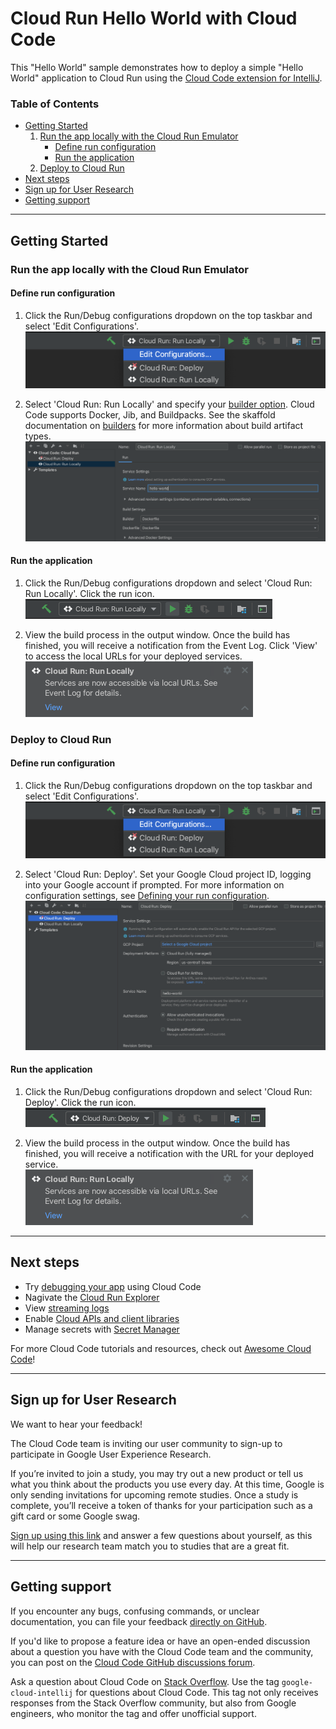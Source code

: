 # Cloud Run Hello World with Cloud Code

This "Hello World" sample demonstrates how to deploy a simple "Hello World" application to Cloud Run using the [Cloud Code extension for IntelliJ](https://cloud.google.com/code/docs/intellij/install?utm_source=ext&utm_medium=partner&utm_campaign=CDR_kri_gcp_cloudcodereadmes_012521&utm_content=-).

### Table of Contents
* [Getting Started](#getting-started)
    1. [Run the app locally with the Cloud Run Emulator](#run-the-app-locally-with-the-cloud-run-emulator)
       * [Define run configuration](#define-run-configuration)
       * [Run the application](#run-the-application) 
    2. [Deploy to Cloud Run](#deploy-to-cloud-run)
* [Next steps](#next-steps)
* [Sign up for User Research](#sign-up-for-user-research)
* [Getting support](#getting-support)

---
## Getting Started

### Run the app locally with the Cloud Run Emulator

#### Define run configuration

1. Click the Run/Debug configurations dropdown on the top taskbar and select 'Edit Configurations'.  
![image](./img/edit-config.png)

2. Select 'Cloud Run: Run Locally' and specify your [builder option](https://cloud.google.com/code/docs/intellij/developing-a-cloud-run-app#defining_your_run_configuration?utm_source=ext&utm_medium=partner&utm_campaign=CDR_kri_gcp_cloudcodereadmes_012521&utm_content=-). Cloud Code supports Docker, Jib, and Buildpacks. See the skaffold documentation on [builders](https://skaffold.dev/docs/pipeline-stages/builders/) for more information about build artifact types.  
![image](./img/local-build-config.png)

#### Run the application
1. Click the Run/Debug configurations dropdown and select 'Cloud Run: Run Locally'. Click the run icon.  
![image](./img/config-run-locally.png)

2. View the build process in the output window. Once the build has finished, you will receive a notification from the Event Log. Click 'View' to access the local URLs for your deployed services.  
![image](./img/local-success.png)


### Deploy to Cloud Run
#### Define run configuration

1. Click the Run/Debug configurations dropdown on the top taskbar and select 'Edit Configurations'.  
![image](./img/edit-config.png)

2. Select 'Cloud Run: Deploy'. Set your Google Cloud project ID, logging into your Google account if prompted. For more information on configuration settings, see [Defining your run configuration](https://cloud.google.com/code/docs/intellij/deploying-a-cloud-run-app#defining_your_run_configuration?utm_source=ext&utm_medium=partner&utm_campaign=CDR_kri_gcp_cloudcodereadmes_012521&utm_content=-).  
![image](./img/deploy-build-config.png)

#### Run the application
1. Click the Run/Debug configurations dropdown and select 'Cloud Run: Deploy'. Click the run icon.  
![image](./img/config-deploy.png)

2. View the build process in the output window. Once the build has finished, you will receive a notification with the URL for your deployed service.  
![image](./img/local-success.png)

---
## Next steps
* Try [debugging your app](https://cloud.google.com/code/docs/intellij/debugging-a-cloud-run-app?utm_source=ext&utm_medium=partner&utm_campaign=CDR_kri_gcp_cloudcodereadmes_012521&utm_content=-) using Cloud Code
* Nagivate the [Cloud Run Explorer](https://cloud.google.com/code/docs/intellij/cloud-run-explorer?utm_source=ext&utm_medium=partner&utm_campaign=CDR_kri_gcp_cloudcodereadmes_012521&utm_content=-)
* View [streaming logs](https://cloud.google.com/code/docs/intellij/viewing-cloud-run-logs?utm_source=ext&utm_medium=partner&utm_campaign=CDR_kri_gcp_cloudcodereadmes_012521&utm_content=-)
* Enable [Cloud APIs and client libraries](https://cloud.google.com/code/docs/intellij/client-libraries?utm_source=ext&utm_medium=partner&utm_campaign=CDR_kri_gcp_cloudcodereadmes_012521&utm_content=-)
* Manage secrets with [Secret Manager](https://cloud.google.com/code/docs/intellij/secret-manager?utm_source=ext&utm_medium=partner&utm_campaign=CDR_kri_gcp_cloudcodereadmes_012521&utm_content=-)

For more Cloud Code tutorials and resources, check out [Awesome Cloud Code](https://github.com/russwolf/awesome-cloudclode)!

---
## Sign up for User Research

We want to hear your feedback!

The Cloud Code team is inviting our user community to sign-up to participate in Google User Experience Research. 

If you’re invited to join a study, you may try out a new product or tell us what you think about the products you use every day. At this time, Google is only sending invitations for upcoming remote studies. Once a study is complete, you’ll receive a token of thanks for your participation such as a gift card or some Google swag. 

[Sign up using this link](https://google.qualtrics.com/jfe/form/SV_4Me7SiMewdvVYhL?reserved=1&utm_source=In-product&Q_Language=en&utm_medium=own_prd&utm_campaign=Q1&productTag=clou&campaignDate=January2021&referral_code=UXbT481079) and answer a few questions about yourself, as this will help our research team match you to studies that are a great fit.

----

## Getting support

If you encounter any bugs, confusing commands, or unclear documentation, you can file your feedback [directly on GitHub](https://github.com/GoogleCloudPlatform/cloud-code-intellij/issues).

If you'd like to propose a feature idea or have an open-ended discussion about a question you have with the Cloud Code team and the community, you can post on the [Cloud Code GitHub discussions forum](https://github.com/GoogleCloudPlatform/cloud-code-intellij/discussions).

Ask a question about Cloud Code on [Stack Overflow](http://stackoverflow.com/questions/tagged/cloud-code-intellij). Use the tag `google-cloud-intellij` for questions about Cloud Code. This tag not only receives responses from the Stack Overflow community, but also from Google engineers, who monitor the tag and offer unofficial support.
